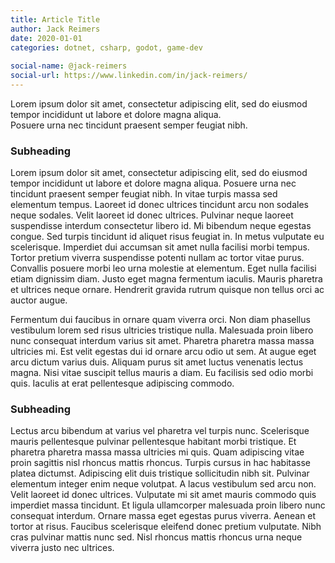 ```yaml
---
title: Article Title
author: Jack Reimers
date: 2020-01-01
categories: dotnet, csharp, godot, game-dev
  
social-name: @jack-reimers
social-url: https://www.linkedin.com/in/jack-reimers/
---
```


Lorem ipsum dolor sit amet, consectetur adipiscing elit, sed do eiusmod tempor incididunt ut labore et dolore magna aliqua.  
Posuere urna nec tincidunt praesent semper feugiat nibh.

<!--endintro-->

### Subheading
Lorem ipsum dolor sit amet, consectetur adipiscing elit, sed do eiusmod tempor incididunt ut labore et dolore magna aliqua. Posuere urna nec tincidunt praesent semper feugiat nibh. In vitae turpis massa sed elementum tempus. Laoreet id donec ultrices tincidunt arcu non sodales neque sodales. Velit laoreet id donec ultrices. Pulvinar neque laoreet suspendisse interdum consectetur libero id. Mi bibendum neque egestas congue. Sed turpis tincidunt id aliquet risus feugiat in. In metus vulputate eu scelerisque. Imperdiet dui accumsan sit amet nulla facilisi morbi tempus. Tortor pretium viverra suspendisse potenti nullam ac tortor vitae purus. Convallis posuere morbi leo urna molestie at elementum. Eget nulla facilisi etiam dignissim diam. Justo eget magna fermentum iaculis. Mauris pharetra et ultrices neque ornare. Hendrerit gravida rutrum quisque non tellus orci ac auctor augue.

Fermentum dui faucibus in ornare quam viverra orci. Non diam phasellus vestibulum lorem sed risus ultricies tristique nulla. Malesuada proin libero nunc consequat interdum varius sit amet. Pharetra pharetra massa massa ultricies mi. Est velit egestas dui id ornare arcu odio ut sem. At augue eget arcu dictum varius duis. Aliquam purus sit amet luctus venenatis lectus magna. Nisi vitae suscipit tellus mauris a diam. Eu facilisis sed odio morbi quis. Iaculis at erat pellentesque adipiscing commodo.

### Subheading
Lectus arcu bibendum at varius vel pharetra vel turpis nunc. Scelerisque mauris pellentesque pulvinar pellentesque habitant morbi tristique. Et pharetra pharetra massa massa ultricies mi quis. Quam adipiscing vitae proin sagittis nisl rhoncus mattis rhoncus. Turpis cursus in hac habitasse platea dictumst. Adipiscing elit duis tristique sollicitudin nibh sit. Pulvinar elementum integer enim neque volutpat. A lacus vestibulum sed arcu non. Velit laoreet id donec ultrices. Vulputate mi sit amet mauris commodo quis imperdiet massa tincidunt. Et ligula ullamcorper malesuada proin libero nunc consequat interdum. Ornare massa eget egestas purus viverra. Aenean et tortor at risus. Faucibus scelerisque eleifend donec pretium vulputate. Nibh cras pulvinar mattis nunc sed. Nisl rhoncus mattis rhoncus urna neque viverra justo nec ultrices.